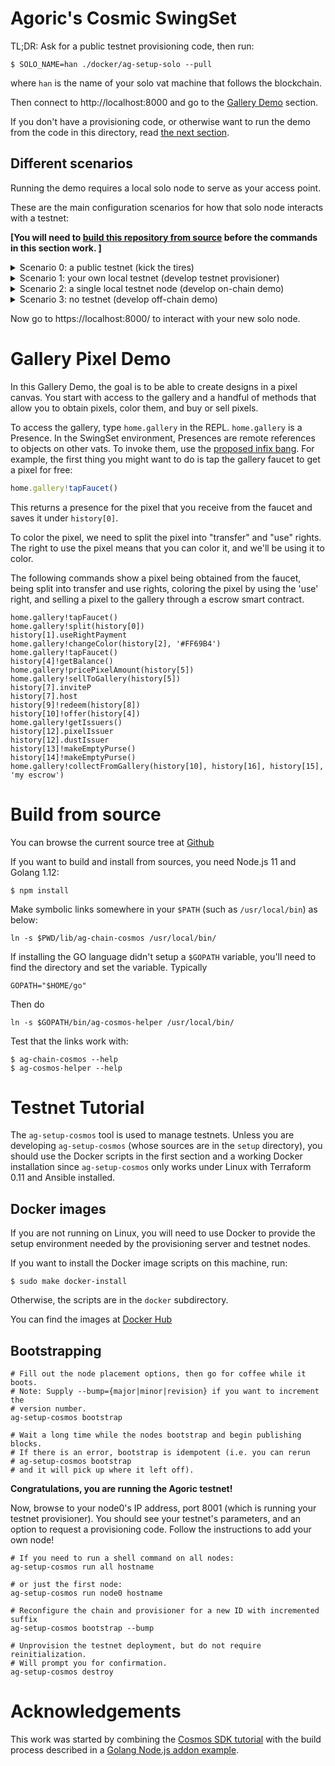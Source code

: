# Agoric's Cosmic SwingSet

TL;DR: Ask for a public testnet provisioning code, then run:

```
$ SOLO_NAME=han ./docker/ag-setup-solo --pull
```

where `han` is the name of your solo vat machine that follows the blockchain.

Then connect to http://localhost:8000 and go to the [Gallery Demo](#gallery-pixel-demo) section.

If you don't have a provisioning code, or otherwise want to run the demo from the code in this directory,
read [the next section](#different-scenarios).

## Different scenarios

Running the demo requires a local solo node to serve as your access point.

These are the main
configuration scenarios for how that solo node interacts with a testnet:

**[You will need to [build this repository from source](#build-from-source) before the commands in this section work.
]**

<details>
  <summary>Scenario 0: a public testnet (kick the tires)</summary>

  To run the solo node using the current directory's source code against a public testnet, use:
  ```
  $ make scenario0-setup
  $ make scenario0-run-client
  ```

  Alternatively, running the solo node from a Docker image and no local source code is described in the [top section](#agorics-cosmic-swingset).  
</details>
<details>
  <summary>Scenario 1: your own local testnet (develop testnet provisioner)</summary>

  This scenario is only useful for moving toward deploying the local source code as a new testnet.  Before using this scenario, you should test your on-chain code under Scenario 2.
  
  ```
  make scenario1-setup
  make scenario1-run-chain
  ```

  Wait until the bootstrap produces a provisioning server URL and visit it.  Then run in another terminal:

  ```
  make scenario1-run-client
  ```

  See [Testnet Tutorial](#testnet-tutorial) for more guidance.
</details>
<details>
  <summary>Scenario 2: a single local testnet node (develop on-chain demo)</summary>

  Before using this scenario, you should test your off-chain code under Scenario 3.

  Run:
  ```
  $ make scenario2-setup
  $ make scenario2-run-chain
  ```
  Wait about 5 seconds for the chain to produce its first block, then switch to another terminal:
  ```
  $ make scenario2-run-client
  ```
  
</details>
<details>
  <summary>Scenario 3: no testnet (develop off-chain demo)</summary>

  Test the demo code without interacting with a blockchain.

  Run:
  ```
  $ make scenario3-setup
  $ make scenario3-run-client
  ```

  The `lib/ag-solo/vats/` directory contains the source code for all the Vats
created in the solo vat-machine. The actual filenames are enumerated in
`lib/ag-solo/init-basedir.js`, so if you add a new Vat, be sure to add it to
`init-basedir.js` too.

The objects added to `home` are created in `lib/ag-solo/vats/bootstrap.js`.

The REPL handler is in `lib/ag-solo/vats/vat-http.js`.

The HTML frontend code is pure JS/DOM (no additional libraries yet), in
`lib/ag-solo/html/index.html` and `lib/ag-solo/html/main.js`.

</details>

Now go to https://localhost:8000/ to interact with your new solo node.

# Gallery Pixel Demo

In this Gallery Demo, the goal is to be able to create designs in a
pixel canvas. You start with access to the gallery and a handful of
methods that allow you to obtain pixels, color them, and buy or sell
pixels. 

To access the gallery, type `home.gallery` in the REPL. `home.gallery` is a
Presence. In the SwingSet environment, Presences are remote references to objects on
other vats. To invoke them, use the [proposed infix bang](https://github.com/Agoric/proposal-infix-bang). For example, the
first thing you might want to do is tap the gallery faucet to get a
pixel for free: 

```js
home.gallery!tapFaucet()
```

This returns a presence for the pixel that you receive from the
faucet and saves it under `history[0]`.

To color the pixel, we need to split the pixel into "transfer" and
"use" rights. The right to use the pixel means that you can color it,
and we'll be using it to color. 

The following commands show a pixel being obtained from the faucet,
being split into transfer and use rights, coloring the pixel by
using the 'use' right, and selling a pixel to the gallery through a
escrow smart contract.  

```
home.gallery!tapFaucet()
home.gallery!split(history[0])
history[1].useRightPayment
home.gallery!changeColor(history[2], '#FF69B4')
home.gallery!tapFaucet()
history[4]!getBalance()
home.gallery!pricePixelAmount(history[5])
home.gallery!sellToGallery(history[5])
history[7].inviteP
history[7].host
history[9]!redeem(history[8])
history[10]!offer(history[4])
home.gallery!getIssuers()
history[12].pixelIssuer
history[12].dustIssuer
history[13]!makeEmptyPurse()
history[14]!makeEmptyPurse()
home.gallery!collectFromGallery(history[10], history[16], history[15], 'my escrow')
```

# Build from source

You can browse the current source tree at [Github](https://github.com/Agoric/cosmic-swingset)

If you want to build and install from sources, you need Node.js 11 and Golang 1.12:

```
$ npm install
```

Make symbolic links somewhere in your `$PATH` (such as `/usr/local/bin`) as below: 

```
ln -s $PWD/lib/ag-chain-cosmos /usr/local/bin/
```

If installing the GO language didn't setup a `$GOPATH` variable,
you'll need to find the directory and set the variable. Typically
```
GOPATH="$HOME/go"
```

Then do
```
ln -s $GOPATH/bin/ag-cosmos-helper /usr/local/bin/
```

Test that the links work with:

```
$ ag-chain-cosmos --help
$ ag-cosmos-helper --help
```

# Testnet Tutorial

The `ag-setup-cosmos` tool is used to manage testnets.  Unless you are developing `ag-setup-cosmos` (whose sources are in the `setup` directory), you should use the Docker scripts in the first section and a working Docker installation since `ag-setup-cosmos` only works under Linux with Terraform 0.11 and Ansible installed.

## Docker images

If you are not running on Linux, you will need to use Docker to provide the setup environment needed by the provisioning server and testnet nodes.

If you want to install the Docker image scripts on this machine, run:

```
$ sudo make docker-install
```

Otherwise, the scripts are in the `docker` subdirectory.

You can find the images at [Docker Hub](https://hub.docker.com/r/agoric/cosmic-swingset)

## Bootstrapping

```
# Fill out the node placement options, then go for coffee while it boots.
# Note: Supply --bump={major|minor|revision} if you want to increment the
# version number.
ag-setup-cosmos bootstrap

# Wait a long time while the nodes bootstrap and begin publishing blocks.
# If there is an error, bootstrap is idempotent (i.e. you can rerun
# ag-setup-cosmos bootstrap
# and it will pick up where it left off).
```

**Congratulations, you are running the Agoric testnet!**

Now, browse to your node0's IP address, port 8001 (which is running your testnet provisioner).
You should see your testnet's parameters, and an option to request a provisioning code.  Follow
the instructions to add your own node!

```
# If you need to run a shell command on all nodes:
ag-setup-cosmos run all hostname

# or just the first node:
ag-setup-cosmos run node0 hostname

# Reconfigure the chain and provisioner for a new ID with incremented suffix
ag-setup-cosmos bootstrap --bump

# Unprovision the testnet deployment, but do not require reinitialization.
# Will prompt you for confirmation.
ag-setup-cosmos destroy
```

# Acknowledgements

This work was started by combining the [Cosmos SDK tutorial](https://cosmos.network/docs/tutorial/) with the build process described in a [Golang Node.js addon example](https://github.com/BuildingXwithJS/node-blackfriday-example).

